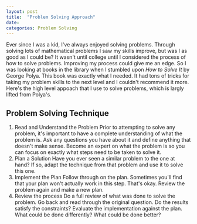 ```yaml
---
layout: post
title:  "Problem Solving Approach"
date:   
categories: Problem Solving
---
```

Ever since I was a kid, I've always enjoyed solving problems. Through solving lots of mathematical problems I saw my skills improve, but was I as good as I could be? It wasn't until college until I considered the process of how to solve problems. Improving my process could give me an edge. So I was looking at books in the library when I stumbled upon *How to Solve It* by George Polya. This book was exactly what I needed. It had tons of tricks for taking my problem skills to the next level and I couldn't recommend it more. Here's the high level appoach that I use to solve problems, which is largly lifted from Polya's.

Problem Solving Technique
--------------
1. Read and Understand the Problem
  Prior to attempting to solve any problem, it's important to have a complete understanding of what the problem is. Ask any questions you have about it and define anything that doesn't make sense. Become an expert on what the problem is so you can focus on exactly what steps need to be taken to solve it.
2. Plan a Solution
  Have you ever seen a similar problem to the one at hand? If so, adapt the technique from that problem and use it to solve this one. 
3. Implement the Plan
  Follow through on the plan. Sometimes you'll find that your plan won't actually work in this step. That's okay. Review the problem again and make a new plan.
4. Review the process
  Do a full review of what was done to solve the problem. Go back and read through the original question. Do the results satisfy the constraints? Evaluate the implementation against the plan. What could be done differently? What could be done better?